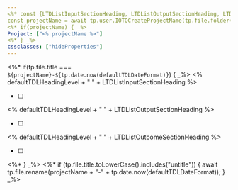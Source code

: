 ```yaml
---
<%* const {LTDListInputSectionHeading, LTDListOutputSectionHeading, LTDListOutcomeSectionHeading, defaultTDLDateFormat, projectNameFormat, defaultTDLHeadingLevel} = app.plugins.plugins["ioto-settings"].settings;
const projectName = await tp.user.IOTOCreateProjectName(tp.file.folder(true), projectNameFormat); _%>
<%* if(projectName) { _%>
Project: ["<% projectName %>"]
<%* } _%>
cssclasses: ["hideProperties"]
---
```

<%* if(tp.file.title === `${projectName}-${tp.date.now(defaultTDLDateFormat)}`) { _%>
<% defaultTDLHeadingLevel + " " + LTDListInputSectionHeading %>

- [ ] 

<% defaultTDLHeadingLevel + " " + LTDListOutputSectionHeading %>

- [ ] 

<% defaultTDLHeadingLevel + " " + LTDListOutcomeSectionHeading %>

- [ ] 
<%* } _%>
<%* if (tp.file.title.toLowerCase().includes("untitle")) {
	await tp.file.rename(projectName + "-" + tp.date.now(defaultTDLDateFormat));
} _%>